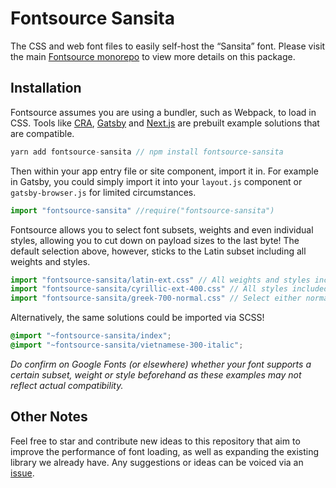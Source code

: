 # Fontsource Sansita

The CSS and web font files to easily self-host the “Sansita” font. Please visit the main [Fontsource monorepo](https://github.com/DecliningLotus/fontsource) to view more details on this package.

## Installation

Fontsource assumes you are using a bundler, such as Webpack, to load in CSS. Tools like [CRA](https://create-react-app.dev/), [Gatsby](https://www.gatsbyjs.org/) and [Next.js](https://nextjs.org/) are prebuilt example solutions that are compatible.

```javascript
yarn add fontsource-sansita // npm install fontsource-sansita
```

Then within your app entry file or site component, import it in. For example in Gatsby, you could simply import it into your `layout.js` component or `gatsby-browser.js` for limited circumstances.

```javascript
import "fontsource-sansita" //require("fontsource-sansita")
```

Fontsource allows you to select font subsets, weights and even individual styles, allowing you to cut down on payload sizes to the last byte! The default selection above, however, sticks to the Latin subset including all weights and styles.

```javascript
import "fontsource-sansita/latin-ext.css" // All weights and styles included.
import "fontsource-sansita/cyrillic-ext-400.css" // All styles included.
import "fontsource-sansita/greek-700-normal.css" // Select either normal or italic.
```

Alternatively, the same solutions could be imported via SCSS!

```scss
@import "~fontsource-sansita/index";
@import "~fontsource-sansita/vietnamese-300-italic";
```

_Do confirm on Google Fonts (or elsewhere) whether your font supports a certain subset, weight or style beforehand as these examples may not reflect actual compatibility._

## Other Notes

Feel free to star and contribute new ideas to this repository that aim to improve the performance of font loading, as well as expanding the existing library we already have. Any suggestions or ideas can be voiced via an [issue](https://github.com/DecliningLotus/fontsource/issues).
